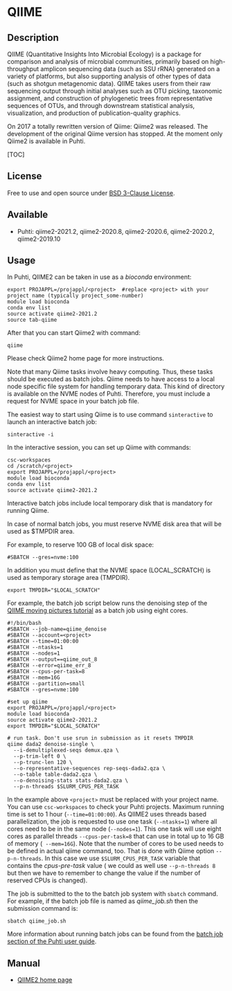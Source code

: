 # QIIME

## Description

QIIME (Quantitative Insights Into Microbial Ecology) is a package for comparison and analysis of microbial communities, 
primarily based on high-throughput amplicon sequencing data (such as SSU rRNA) generated on a variety of platforms, 
but also supporting analysis of other types of data (such as shotgun metagenomic data). QIIME takes users from their 
raw sequencing output through initial analyses such as OTU picking, taxonomic assignment, and construction of 
phylogenetic trees from representative sequences of OTUs, and through downstream statistical analysis, visualization, 
and production of publication-quality graphics.

On 2017 a totally rewritten version of Qiime: Qiime2 was released. The development of the original Qiime version has stopped. 
At the moment only Qiime2 is available in Puhti.

[TOC]

## License

Free to use and open source under [BSD 3-Clause License](https://github.com/qiime2/qiime2/blob/master/LICENSE).

## Available

-   Puhti: qiime2-2021.2, qiime2-2020.8, qiime2-2020.6, qiime2-2020.2, qiime2-2019.10  


## Usage

In Puhti, QIIME2 can be taken in use as a _bioconda_ environment:

```text
export PROJAPPL=/projappl/<project>  #replace <project> with your project name (typically project_some-number)
module load bioconda
conda env list
source activate qiime2-2021.2
source tab-qiime 
```

After that you can start Qiime2 with command:
```text
qiime
```

Please check Qiime2 home page for more instructions.

Note that many Qiime tasks involve heavy computing. Thus, these tasks should be executed as
batch jobs. Qiime needs to have access to a local node specific file system for handling temporary data.
This kind of directory is available on the NVME nodes of Puhti. Therefore, you must include a request for NVME space
in your batch job file.

The easiest way to start using Qiime is to use command `sinteractive` to launch an interactive batch job:
```text
sinteractive -i
```
In the interactive session, you can set up Qiime with commands:

```text
csc-workspaces
cd /scratch/<project>
export PROJAPPL=/projappl/<project>
module load bioconda
conda env list
source activate qiime2-2021.2
```

Interactive batch jobs include local temporary disk that is mandatory for running Qiime. 

In case of normal batch jobs, you must reserve NVME disk area that will be used as $TMPDIR area.

For example, to reserve 100 GB of local disk space:
```
#SBATCH --gres=nvme:100
```
In addition you must define that the NVME space (LOCAL_SCRATCH) is used as temporary storage area (TMPDIR).
```text
export TMPDIR="$LOCAL_SCRATCH"
```
For example, the batch job script below runs the denoising step of the
[QIIME moving pictures tutorial](https://docs.qiime2.org/2019.7/tutorials/moving-pictures/#option-1-dada2 )
as a batch job using eight cores.

```text
#!/bin/bash
#SBATCH --job-name=qiime_denoise
#SBATCH --account=<project> 
#SBATCH --time=01:00:00
#SBATCH --ntasks=1
#SBATCH --nodes=1
#SBATCH --output==qiime_out_8
#SBATCH --error=qiime_err_8
#SBATCH --cpus-per-task=8
#SBATCH --mem=16G
#SBATCH --partition=small
#SBATCH --gres=nvme:100

#set up qiime
export PROJAPPL=/projappl/<project>
module load bioconda
source activate qiime2-2021.2
export TMPDIR="$LOCAL_SCRATCH"

# run task. Don't use srun in submission as it resets TMPDIR
qiime dada2 denoise-single \
  --i-demultiplexed-seqs demux.qza \
  --p-trim-left 0 \
  --p-trunc-len 120 \
  --o-representative-sequences rep-seqs-dada2.qza \
  --o-table table-dada2.qza \
  --o-denoising-stats stats-dada2.qza \
  --p-n-threads $SLURM_CPUS_PER_TASK
``` 

In the example above `<project>` must be replaced with your project name. You can use `csc-workspaces` to check your Puhti projects.
Maximum running time is set to 1 hour (`--time=01:00:00`). As QIIME2 uses threads based parallelization,
the job is requested to use one task (`--ntasks=1`)  where all cores need to be in the same node (`--nodes=1`).
This one task will use eight cores as parallel threads `--cpus-per-task=8` that 
can use in total up to 16 GB of memory (` --mem=16G`). Note that the number of cores to be used needs to be defined in 
actual qiime command, too. That is done with Qiime option `--p-n-threads`. In this case we use `$SLURM_CPUS_PER_TASK` 
variable that contains the _cpus-pre-task_ value ( we could as well use `--p-n-threads 8` but then we have to remember 
to change the value if the number of reserved CPUs is changed).

The job is submitted to the to the batch job system with `sbatch` command. For example, if the batch job
file is named as _qiime_job.sh_ then the submission command is: 
```text
sbatch qiime_job.sh 
```
More information about running batch jobs can be found from the [batch job section of the Puhti user guide](../computing/running/getting-started.md).


## Manual

*   [QIIME2 home page](https://qiime2.org/)
